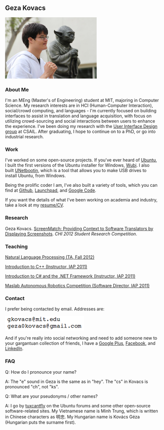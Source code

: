 ## Geza Kovacs

![Picture](geza.png)

### About Me

I'm an MEng (Master's of Engineering) student at MIT, majoring in Computer Science. My research interests are in HCI (Human-Computer Interaction), social/crowd computing, and languages - I'm currently focused on building interfaces to assist in translation and language acquisition, with focus on utilizing crowd-sourcing and social interactions between users to enhance the experience. I've been doing my research with the [User Interface Design group](http://groups.csail.mit.edu/uid/) at CSAIL. After graduating, I hope to continue on to a PhD, or go into industrial research.

### Work

I've worked on some open-source projects. If you've ever heard of [Ubuntu](http://www.ubuntu.com/), I built the first versions of the Ubuntu installer for Windows, [Wubi](http://wubi.sourceforge.net/). I also built [UNetbootin](http://unetbootin.sourceforge.net/), which is a tool that allows you to make USB drives to install Ubuntu, from Windows.

Being the prolific coder I am, I've also built a variety of tools, which you can find at [Github](http://github.com/gkovacs), [Launchpad](http://launchpad.net/~gezakovacs), and [Google Code](http://code.google.com/u/115256740026582893742/).

If you want the details of what I've been working on academia and industry, take a look at my [resume/CV](resume.pdf).

### Research

Geza Kovacs. [ScreenMatch: Providing Context to Software Translators by Displaying Screenshots](http://groups.csail.mit.edu/uid/other-pubs/chi2012-screenshots-for-translation-context.pdf). *CHI 2012 Student Research Competition*.

### Teaching

[Natural Language Processing (TA, Fall 2012)](http://web.mit.edu/6.863/www/fall2012/)

[Introduction to C++ (Instructor, IAP 2011)](http://ocw.mit.edu/courses/electrical-engineering-and-computer-science/6-096-introduction-to-c-january-iap-2011/)

[Introduction to C# and the .NET Framework (Instructor, IAP 2011)](http://iap-csharp.github.com/)

[Maslab Autonomous Robotics Competition (Software Director, IAP 2011)](http://maslab.mit.edu/2011/wiki/Maslab_2011)

### Contact

I prefer being contacted by email. Addresses are:

<a href="http://mailhide.recaptcha.net/d?k=01MD79eS6fZEZmWjK6-0Glug==&c=2irEYBIiPVAay_dxdqlOocX4GmD7ssuBeGFr44MUN9I=" target="_blank" onclick="window.open('http://mailhide.recaptcha.net/d?k=01MD79eS6fZEZmWjK6-0Glug==&c=2irEYBIiPVAay_dxdqlOocX4GmD7ssuBeGFr44MUN9I=', '', 'toolbar=0,scrollbars=0,location=0,statusbar=0,menubar=0,resizable=0,width=500,height=300'); return false;"><img src="mail.png" alt="click to reveal mail" title="click to reveal mail" /></a>

And if you're really into social networking and need to add someone new to your gargantuan collection of friends, I have a [Google Plus](https://plus.google.com/115256740026582893742), [Facebook](http://www.facebook.com/gkovacs), and [LinkedIn](http://www.linkedin.com/pub/geza-kovacs/10/189/1).

### FAQ

Q: How do I pronounce your name?

A: The "e" sound in Geza is the same as in "hey". The "cs" in Kovacs is pronounced "ch", not "ks".

Q: What are your pseudonyms / other names?

A: I go by [tuxcantfly](http://ubuntuforums.org/member.php?u=79823) on the Ubuntu forums and some other open-source software-related sites. My Vietnamese name is Minh Trung, which is written in Chinese characters as 明忠. My Hungarian name is Kovács Géza (Hungarian puts the surname first).
